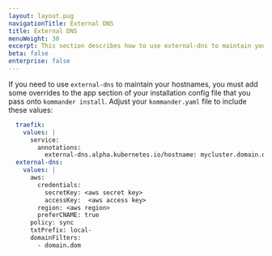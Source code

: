 ```yaml
---
layout: layout.pug
navigationTitle: External DNS
title: External DNS
menuWeight: 30
excerpt: This section describes how to use external-dns to maintain your hostnames
beta: false
enterprise: false
---
```


If you need to use `external-dns` to maintain your hostnames, you must add some overrides to the app section of your installation config file that you pass onto `kommander install`. Adjust your `kommander.yaml` file to include these values:

```yaml
  traefik:
    values: |
      service:
        annotations:
          external-dns.alpha.kubernetes.io/hostname: mycluster.domain.dom
  external-dns:
    values: |
      aws:
        credentials:
          secretKey: <aws secret key>
          accessKey:  <aws access key>
        region: <aws region>
        preferCNAME: true
      policy: sync
      txtPrefix: local-
      domainFilters:
        - domain.dom
```

